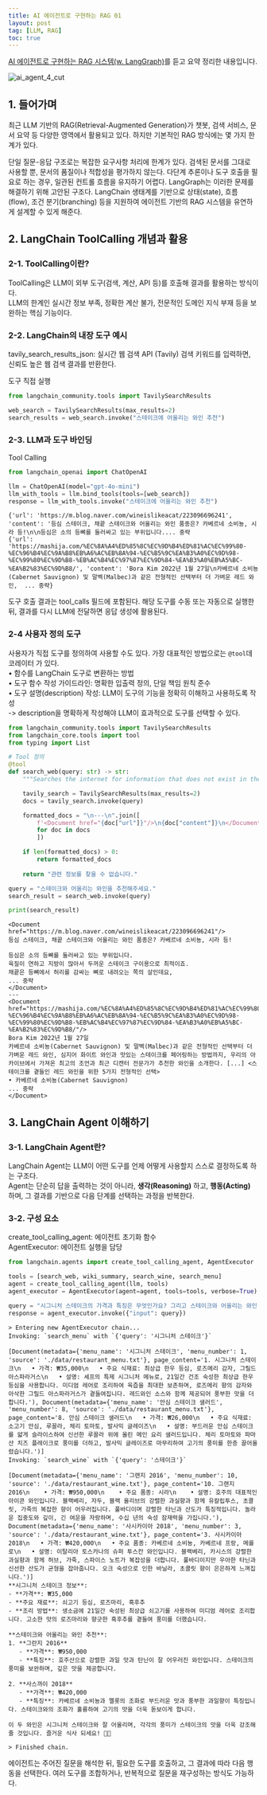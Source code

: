 ```yaml
---
title: AI 에이전트로 구현하는 RAG 01
layout: post
tag: [LLM, RAG]
toc: true
---
```


[AI 에이전트로 구현하는 RAG 시스템(w. LangGraph)](https://inf.run/5AqAB)를 듣고 요약 정리한 내용입니다. 


![ai_agent_4_cut](assets/img/posts/ai_agent_4_cut.png)

## 1. 들어가며
최근 LLM 기반의 RAG(Retrieval-Augmented Generation)가 챗봇, 검색 서비스, 문서 요약 등 다양한 영역에서 활용되고 있다. 하지만 기본적인 RAG 방식에는 몇 가지 한계가 있다.

단일 질문-응답 구조로는 복잡한 요구사항 처리에 한계가 있다.
검색된 문서를 그대로 사용할 뿐, 문서의 품질이나 적합성을 평가하지 않는다.
다단계 추론이나 도구 호출을 필요로 하는 경우, 일관된 컨트롤 흐름을 유지하기 어렵다.
LangGraph는 이러한 문제를 해결하기 위해 고안된 구조다. LangChain 생태계를 기반으로 상태(state), 흐름(flow), 조건 분기(branching) 등을 지원하여 에이전트 기반의 RAG 시스템을 유연하게 설계할 수 있게 해준다.

## 2. LangChain ToolCalling 개념과 활용
### 2-1. ToolCalling이란?

ToolCalling은 LLM이 외부 도구(검색, 계산, API 등)를 호출해 결과를 활용하는 방식이다.    
LLM의 한계인 실시간 정보 부족, 정확한 계산 불가, 전문적인 도메인 지식 부재 등을 보완하는 핵심 기능이다.

### 2-2. LangChain의 내장 도구 예시

tavily_search_results_json: 실시간 웹 검색 API (Tavily)
검색 키워드를 입력하면, 신뢰도 높은 웹 검색 결과를 반환한다.

도구 직접 실행
```python
from langchain_community.tools import TavilySearchResults

web_search = TavilySearchResults(max_results=2)
search_results = web_search.invoke("스테이크에 어울리는 와인 추천")
```

### 2-3. LLM과 도구 바인딩
Tool Calling
```python
from langchain_openai import ChatOpenAI

llm = ChatOpenAI(model="gpt-4o-mini")
llm_with_tools = llm.bind_tools(tools=[web_search])
response = llm_with_tools.invoke("스테이크에 어울리는 와인 추천")
```
```
{'url': 'https://m.blog.naver.com/wineislikeacat/223096696241', 'content': '등심 스테이크, 채끝 스테이크와 어울리는 와인 품종은? 카베르네 소비뇽, 시라 등!\n\n등심은 소의 등뼈를 둘러싸고 있는 부위입니다.... 중략
{'url': 'https://mashija.com/%EC%8A%A4%ED%85%8C%EC%9D%B4%ED%81%AC%EC%99%80-%EC%96%B4%EC%9A%B8%EB%A6%AC%EB%8A%94-%EC%B5%9C%EA%B3%A0%EC%9D%98-%EC%99%80%EC%9D%B8-%EB%AC%B4%EC%97%87%EC%9D%84-%EA%B3%A0%EB%A5%BC-%EA%B2%83%EC%9D%B8/', 'content': 'Bora Kim 2022년 1월 27일\n카베르네 소비뇽(Cabernet Sauvignon) 및 말벡(Malbec)과 같은 전형적인 선택부터 더 가벼운 레드 와인,  ... 중략}
```

도구 호출 결과는 tool_calls 필드에 포함된다.
해당 도구를 수동 또는 자동으로 실행한 뒤, 결과를 다시 LLM에 전달하면 응답 생성에 활용된다.

### 2-4 사용자 정의 도구
사용자가 직접 도구를 정의하여 사용할 수도 있다. 
가장 대표적인 방법으로는 `@tool`데코레이터 가 있다.     
• 함수를 LangChain 도구로 변환하는 방법     
• 도구 함수 작성 가이드라인: 명확한 입출력 정의, 단일 책임 원칙 준수    
• 도구 설명(description) 작성: LLM이 도구의 기능을 정확히 이해하고  사용하도록 작성     
-> description을 명확하게 작성해야 LLM이 효과적으로 도구를 선택할 수 있다.

```python
from langchain_community.tools import TavilySearchResults
from langchain_core.tools import tool
from typing import List

# Tool 정의 
@tool
def search_web(query: str) -> str:
    """Searches the internet for information that does not exist in the database or for the latest information."""

    tavily_search = TavilySearchResults(max_results=2)
    docs = tavily_search.invoke(query)

    formatted_docs = "\n---\n".join([
        f'<Document href="{doc["url"]}"/>\n{doc["content"]}\n</Document>'
        for doc in docs
        ])

    if len(formatted_docs) > 0:
        return formatted_docs
    
    return "관련 정보를 찾을 수 없습니다."

query = "스테이크와 어울리는 와인을 추천해주세요."
search_result = search_web.invoke(query)

print(search_result)
```
```
<Document href="https://m.blog.naver.com/wineislikeacat/223096696241"/>
등심 스테이크, 채끝 스테이크와 어울리는 와인 품종은? 카베르네 소비뇽, 시라 등!

등심은 소의 등뼈를 둘러싸고 있는 부위입니다.
육질이 연하고 지방이 많아서 두꺼운 스테이크 구이용으로 최적이죠.
채끝은 등뼈에서 허리를 감싸는 뼈로 내려오는 쪽의 살인데요,
... 중략
</Document>
---
<Document href="https://mashija.com/%EC%8A%A4%ED%85%8C%EC%9D%B4%ED%81%AC%EC%99%80-%EC%96%B4%EC%9A%B8%EB%A6%AC%EB%8A%94-%EC%B5%9C%EA%B3%A0%EC%9D%98-%EC%99%80%EC%9D%B8-%EB%AC%B4%EC%97%87%EC%9D%84-%EA%B3%A0%EB%A5%BC-%EA%B2%83%EC%9D%B8/"/>
Bora Kim 2022년 1월 27일
카베르네 소비뇽(Cabernet Sauvignon) 및 말벡(Malbec)과 같은 전형적인 선택부터 더 가벼운 레드 와인, 심지어 화이트 와인과 맛있는 스테이크를 페어링하는 방법까지, 우리의 아카이브에서 가져온 최고의 조언과 최근 디캔터 전문가가 추천한 와인을 소개한다. [...] <스테이크를 곁들인 레드 와인을 위한 5가지 전형적인 선택>
• 카베르네 소비뇽(Cabernet Sauvignon)
... 중략
</Document>
```

## 3. LangChain Agent 이해하기
### 3-1. LangChain Agent란?

LangChain Agent는 LLM이 어떤 도구를 언제 어떻게 사용할지 스스로 결정하도록 하는 구조다.     
Agent는 단순히 답을 출력하는 것이 아니라, **생각(Reasoning)** 하고, **행동(Acting)** 하며, 그 결과를 기반으로 다음 단계를 선택하는 과정을 반복한다.

### 3-2. 구성 요소
create_tool_calling_agent: 에이전트 초기화 함수     
AgentExecutor: 에이전트 실행을 담당 
```python
from langchain.agents import create_tool_calling_agent, AgentExecutor

tools = [search_web, wiki_summary, search_wine, search_menu]
agent = create_tool_calling_agent(llm, tools)
agent_executor = AgentExecutor(agent=agent, tools=tools, verbose=True)

query = "시그니처 스테이크의 가격과 특징은 무엇인가요? 그리고 스테이크와 어울리는 와인 추천도 해주세요."
response = agent_executor.invoke({"input": query})
```
```
> Entering new AgentExecutor chain...
Invoking: `search_menu` with `{'query': '시그니처 스테이크'}`

[Document(metadata={'menu_name': '시그니처 스테이크', 'menu_number': 1, 'source': './data/restaurant_menu.txt'}, page_content='1. 시그니처 스테이크\n   • 가격: ₩35,000\n   • 주요 식재료: 최상급 한우 등심, 로즈메리 감자, 그릴드 아스파라거스\n   • 설명: 셰프의 특제 시그니처 메뉴로, 21일간 건조 숙성한 최상급 한우 등심을 사용합니다. 미디엄 레어로 조리하여 육즙을 최대한 보존하며, 로즈메리 향의 감자와 아삭한 그릴드 아스파라거스가 곁들여집니다. 레드와인 소스와 함께 제공되어 풍부한 맛을 더합니다.'), Document(metadata={'menu_name': '안심 스테이크 샐러드', 'menu_number': 8, 'source': './data/restaurant_menu.txt'}, page_content='8. 안심 스테이크 샐러드\n   • 가격: ₩26,000\n   • 주요 식재료: 소고기 안심, 루꼴라, 체리 토마토, 발사믹 글레이즈\n   • 설명: 부드러운 안심 스테이크를 얇게 슬라이스하여 신선한 루꼴라 위에 올린 메인 요리 샐러드입니다. 체리 토마토와 파마산 치즈 플레이크로 풍미를 더하고, 발사믹 글레이즈로 마무리하여 고기의 풍미를 한층 끌어올렸습니다.')]
Invoking: `search_wine` with `{'query': '스테이크'}`

[Document(metadata={'menu_name': '그랜지 2016', 'menu_number': 10, 'source': './data/restaurant_wine.txt'}, page_content='10. 그랜지 2016\n    • 가격: ₩950,000\n    • 주요 품종: 시라\n    • 설명: 호주의 대표적인 아이콘 와인입니다. 블랙베리, 자두, 블랙 올리브의 강렬한 과실향과 함께 유칼립투스, 초콜릿, 가죽의 복잡한 향이 어우러집니다. 풀바디이며 강렬한 타닌과 산도가 특징적입니다. 놀라운 집중도와 깊이, 긴 여운을 자랑하며, 수십 년의 숙성 잠재력을 가집니다.'), Document(metadata={'menu_name': '사시카이아 2018', 'menu_number': 3, 'source': './data/restaurant_wine.txt'}, page_content='3. 사시카이아 2018\n   • 가격: ₩420,000\n   • 주요 품종: 카베르네 소비뇽, 카베르네 프랑, 메를로\n   • 설명: 이탈리아 토스카나의 슈퍼 투스칸 와인입니다. 블랙베리, 카시스의 강렬한 과실향과 함께 허브, 가죽, 스파이스 노트가 복잡성을 더합니다. 풀바디이지만 우아한 타닌과 신선한 산도가 균형을 잡아줍니다. 오크 숙성으로 인한 바닐라, 초콜릿 향이 은은하게 느껴집니다.')]
**시그니처 스테이크 정보**:
- **가격**: ₩35,000
- **주요 재료**: 쇠고기 등심, 로즈마리, 흑후추
- **조리 방법**: 생소금에 21일간 숙성된 최상급 쇠고기를 사용하여 미디엄 레어로 조리합니다. 고소한 맛의 로즈마리와 향긋한 흑후추를 곁들여 풍미를 더했습니다.

**스테이크와 어울리는 와인 추천**:
1. **그란지 2016**
   - **가격**: ₩950,000
   - **특징**: 호주산으로 강렬한 과일 맛과 탄닌이 잘 어우러진 와인입니다. 스테이크의 풍미를 보완하며, 깊은 맛을 제공합니다.

2. **사스까이 2018**
   - **가격**: ₩420,000
   - **특징**: 카베르네 소비뇽과 멜롯의 조화로 부드러운 맛과 풍부한 과일향이 특징입니다. 스테이크와의 조화가 훌륭하여 고기의 맛을 더욱 돋보이게 합니다.

이 두 와인은 시그니처 스테이크와 잘 어울리며, 각각의 풍미가 스테이크의 맛을 더욱 강조해 줄 것입니다. 즐거운 식사 되세요! 🍷🥩

> Finished chain.
```
에이전트는 주어진 질문을 해석한 뒤, 필요한 도구를 호출하고, 그 결과에 따라 다음 행동을 선택한다.
여러 도구를 조합하거나, 반복적으로 질문을 재구성하는 방식도 가능하다.